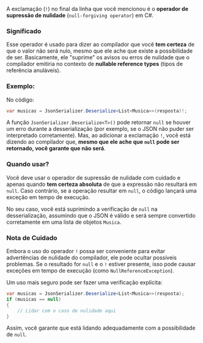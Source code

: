 A exclamação (`!`) no final da linha que você mencionou é o **operador de supressão de nulidade** (`null-forgiving operator`) em C#.

### Significado

Esse operador é usado para dizer ao compilador que você **tem certeza** de que o valor não será nulo, mesmo que ele ache que existe a possibilidade de ser. Basicamente, ele "suprime" os avisos ou erros de nulidade que o compilador emitiria no contexto de **nullable reference types** (tipos de referência anuláveis).

### Exemplo:

No código:

```csharp
var musicas = JsonSerializer.Deserialize<List<Musica>>(resposta)!;
```

A função `JsonSerializer.Deserialize<T>()` pode retornar `null` se houver um erro durante a desserialização (por exemplo, se o JSON não puder ser interpretado corretamente). Mas, ao adicionar a exclamação `!`, você está dizendo ao compilador que, **mesmo que ele ache que `null` pode ser retornado, você garante que não será**.

### Quando usar?

Você deve usar o operador de supressão de nulidade com cuidado e apenas quando **tem certeza absoluta** de que a expressão não resultará em `null`. Caso contrário, se a operação resultar em `null`, o código lançará uma exceção em tempo de execução.

No seu caso, você está suprimindo a verificação de `null` na desserialização, assumindo que o JSON é válido e será sempre convertido corretamente em uma lista de objetos `Musica`.

### Nota de Cuidado

Embora o uso do operador `!` possa ser conveniente para evitar advertências de nulidade do compilador, ele pode ocultar possíveis problemas. Se o resultado for `null` e o `!` estiver presente, isso pode causar exceções em tempo de execução (como `NullReferenceException`).

Um uso mais seguro pode ser fazer uma verificação explícita:

```csharp
var musicas = JsonSerializer.Deserialize<List<Musica>>(resposta);
if (musicas == null)
{
    // Lidar com o caso de nulidade aqui
}
```

Assim, você garante que está lidando adequadamente com a possibilidade de `null`.
